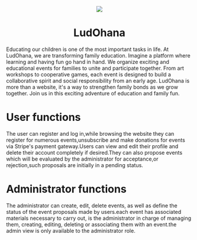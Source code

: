 
<div align="center">
  
<img src="https://github.com/judifede/LudOhana/blob/main/Inicio.PNG"> 
  
  <h1> LudOhana </h1>
 
</div>
Educating our children is one of the most important tasks in life. At LudOhana, we are transforming family education. Imagine a platform where learning and having fun go hand in hand. We organize exciting and educational events for families to unite and participate together. From art workshops to cooperative games, each event is designed to build a collaborative spirit and social responsibility from an early age. LudOhana is more than a website, it's a way to strengthen family bonds as we grow together. Join us in this exciting adventure of education and family fun.

# User functions
The user can register and log in,while browsing the website they can register for numerous events,unsubscribe and make donations for events via Stripe's payment gateway.Users can view and edit their profile and delete their account completely if desired.They can also propose events which will be evaluated by the administrator for acceptance,or rejection,such proposals are initially in a pending status.

# Administrator functions 

The administrator can create, edit, delete events, as well as define the status of the event proposals made by users.each event has associated materials necessary to carry out, is the administrator in charge of managing them, creating, editing, deleting or associating them with an event.the admin view is only available to the administrator role. 






